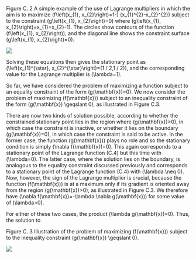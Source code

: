 Figure C. 2 A simple example of the use of Lagrange multipliers in which the aim is to maximize \(f\left(x_{1}, x_{2}\right)=1-\) \(x_{1}^{2}-x_{2}^{2}\) subject to the constraint \(g\left(x_{1}, x_{2}\right)=0\) where \(g\left(x_{1}, x_{2}\right)=x_{1}+x_{2}-1\). The circles show contours of the function \(f\left(x_{1}, x_{2}\right)\), and the diagonal line shows the constraint surface \(g\left(x_{1}, x_{2}\right)=0\).

![](https://cdn.mathpix.com/cropped/2024_05_26_ffad232c340143af6219g-1.jpg?height=469&width=515&top_left_y=212&top_left_x=1130)

Solving these equations then gives the stationary point as \(\left(x_{1}^{\star}, x_{2}^{\star}\right)=(1 / 2,1 / 2)\), and the corresponding value for the Lagrange multiplier is \(\lambda=1\).

So far, we have considered the problem of maximizing a function subject to an equality constraint of the form \(g(\mathbf{x})=0\). We now consider the problem of maximizing \(f(\mathbf{x})\) subject to an inequality constraint of the form \(g(\mathbf{x}) \geqslant 0\), as illustrated in Figure C.3.

There are now two kinds of solution possible, according to whether the constrained stationary point lies in the region where \(g(\mathbf{x})>0\), in which case the constraint is inactive, or whether it lies on the boundary \(g(\mathbf{x})=0\), in which case the constraint is said to be active. In the former case, the function \(g(\mathbf{x})\) plays no role and so the stationary condition is simply \(\nabla f(\mathbf{x})=0\). This again corresponds to a stationary point of the Lagrange function (C.4) but this time with \(\lambda=0\). The latter case, where the solution lies on the boundary, is analogous to the equality constraint discussed previously and corresponds to a stationary point of the Lagrange function (C.4) with \(\lambda \neq 0\). Now, however, the sign of the Lagrange multiplier is crucial, because the function \(f(\mathbf{x})\) is at a maximum only if its gradient is oriented away from the region \(g(\mathbf{x})>0\), as illustrated in Figure C.3. We therefore have \(\nabla f(\mathbf{x})=-\lambda \nabla g(\mathbf{x})\) for some value of \(\lambda>0\).

For either of these two cases, the product \(\lambda g(\mathbf{x})=0\). Thus, the solution to

Figure C. 3 Illustration of the problem of maximizing \(f(\mathbf{x})\) subject to the inequality constraint \(g(\mathbf{x}) \geqslant 0\).

![](https://cdn.mathpix.com/cropped/2024_05_26_ffad232c340143af6219g-1.jpg?height=511&width=611&top_left_y=1591&top_left_x=1033)